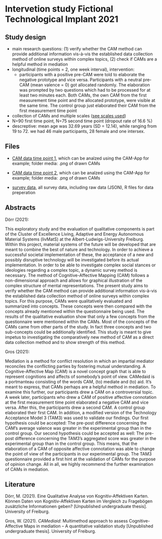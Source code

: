 # Intervetion study Fictional Technological Implant 2021

## Study design

- main research questions: (1) verify whether the CAM method can provide additional information vis-à-vis the established data collection method of online surveys within complex topics, (2) check if CAMs are a helpful method in mediation
- longitudinal (time points = 2, one week interval), intervention:
    - participants with a positive pre-CAM were told to elaborate the negative prototype and vice versa. Participants with a neutral pre-CAM (mean valence = 0) got allocated randomly. The elaboration was prompted by two questions which had to be processed for at least two minutes each. Both CAMs, the own CAM from the first measurement time point and the allocated prototype, were visible at the same time. The control group just elaborated their CAM from the first measurement time point
- collection of CAMs and multiple scales ([see scales used](/Intervetion%20study%20Fictional%20Technological%20Implant%202021/scales%20used/overview%20scales.pdf))
- N=90 first time point, N=75 second time point (dropout rate of 16.6 %)
- descreptive: mean age was 32.69 years (SD = 12.14), while ranging from 19 to 72. we had 46 male participants, 28 female and one intersex.


## Files


- [CAM data time point 1](/Intervetion%20study%20Fictional%20Technological%20Implant%202021/CAM%20data%20time%20point%201), which can be analzed using the CAM-App for example; folder media: .png of drawn CAMs
- [CAM data time point 2](/Intervetion%20study%20Fictional%20Technological%20Implant%202021/CAM%20data%20time%20point%202), which can be analzed using the CAM-App for example; folder media: .png of drawn CAMs


- [survey data](/Intervetion%20study%20Fictional%20Technological%20Implant%202021/survey%20data), all survey data, including raw data (JSON), R files for data preperation



## Abstracts
Dörr (2021):

This exploratory study and the evaluation of qualitative components is part of the Cluster of Excellence Living, Adaptive and Energy Autonomous Material Systems (livMatS) at the Albert-Ludwigs-University Freiburg. Within this project, material systems of the future will be developed that are meant to combine the best of nature and technology. In order to achieve a successful societal implementation of these, the acceptance of a new and possibly disruptive technology will be investigated before its actual implementation. In order to be able to investigate complex social stances or ideologies regarding a complex topic, a dynamic survey method is necessary. The method of Cognitive-Affective Mapping (CAM) follows a non-dimensional approach and allows for graphical illustration of the complex structure of mental representations.
The present study aims to verify whether the CAM method can provide additional information vis-à-vis the established data collection method of online surveys within complex topics. For this purpose, CAMs were qualitatively evaluated and summarized into concepts. These concepts were then compared with the concepts already mentioned within the questionnaire being used. The results of the qualitative evaluation show that only a few concepts from the questionnaire were mentioned within the CAMs. Most of the concepts of the CAMs came from other parts of the study. In fact three concepts and two sub-concepts could be additionally identified. This study is meant to give impetus to investigating the comparatively new method of CAM as a direct data collection method and to show strength of this method.



Gros (2021):

Mediation is a method for conflict resolution in which an impartial mediator reconciles the conflicting parties by fostering mutual understanding. A Cognitive-Affective Map (CAM) is a novel concept graph that is able to represent cognitions and affects of somebody’s point of view. CAMedaid is a portmanteau consisting of the words CAM, (to) mediate and (to) aid. It’s meant to express, that CAMs perhaps are a helpful method in mediation. To examine this further, our participants drew a CAM on a controversial topic. A week later, participants who drew a CAM of positive affective connotation at the first measurement time point elaborated a negative CAM and vice versa. After this, the participants drew a second CAM. A control group elaborated their first CAM. In addition, a modified version of the Technology Acceptance Model 3 (TAM3) was used to validate our findings. Our first hypothesis could be accepted: The pre-post difference concerning the CAM’s average valence was greater in the experimental group than in the control group. Our second hypothesis could be accepted as well: The pre-post difference concerning the TAM3’s aggregated score was greater in the experimental group than in the control group. This means, that the elaboration of a CAM of opposite affective connotation was able to change the point of view of the participants in our experimental group. The TAM3 questionnaire provided a first hint at the validation of CAMs for the purpose of opinion change. All in all, we highly recommend the further examination of CAMs in mediation.

## Literature
Dörr, M. (2021). Eine Qualitative Analyse von Kognitiv-Affektiven Karten. Können Daten von Kognitiv-Affektiven Karten im Vergleich zu Fragebögen zusätzliche Informationen geben? [Unpublished undergraduate thesis]. University of Freiburg.

Gros, W. (2021). *CAMediaid*: Multimethod approach to assess Cognitive-Affective Maps in mediation – A quantitative validation study [Unpublished undergraduate thesis]. University of Freiburg.


